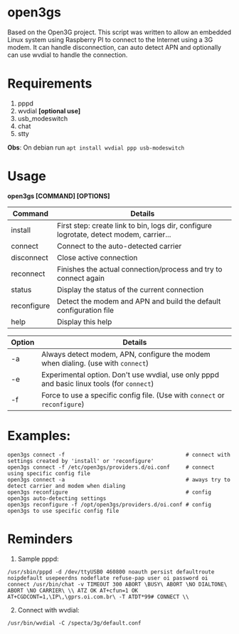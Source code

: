# open3gs

Based on the Open3G project. This script was written to allow an embedded Linux system using Raspberry PI to connect to the Internet using a 3G modem. It can handle disconnection, can auto detect APN and optionally can use wvdial to handle the connection.

# Requirements

1. pppd
2. wvdial **[optional use]**
3. usb_modeswitch
4. chat
5. stty

**Obs**: On debian run `apt install wvdial ppp usb-modeswitch`

# Usage

**open3gs [COMMAND] [OPTIONS]**

Command     | Details
----------- | ---------------------------------------------------------------------------------------
install     | First step: create link to bin, logs dir, configure logrotate, detect modem, carrier...
connect     | Connect to the auto-detected carrier
disconnect  | Close active connection
reconnect   | Finishes the actual connection/process and try to connect again
status      | Display the status of the current connection
reconfigure | Detect the modem and APN and build the default configuration file
help        | Display this help

Option | Details
------ | ------------------------------------------------------------------------------------------
-a     | Always detect modem, APN, configure the modem when dialing. (use with `connect`)
-e     | Experimental option. Don't use wvdial, use only pppd and basic linux tools (for `connect`)
-f     | Force to use a specific config file. (Use with `connect` or `reconfigure`)

# Examples:

```
open3gs connect -f                                      # connect with settings created by 'install' or 'reconfigure'
open3gs connect -f /etc/open3gs/providers.d/oi.conf     # connect using specific config file
open3gs connect -a                                      # aways try to detect carrier and modem when dialing
open3gs reconfigure                                     # config open3gs auto-detecting settings
open3gs reconfigure -f /opt/open3gs/providers.d/oi.conf # config open3gs to use specific config file
```

# Reminders

1. Sample pppd:

  ```
  /usr/sbin/pppd -d /dev/ttyUSB0 460800 noauth persist defaultroute noipdefault usepeerdns nodeflate refuse-pap user oi password oi connect /usr/bin/chat -v TIMEOUT 300 ABORT \BUSY\ ABORT \NO DIALTONE\ ABORT \NO CARRIER\ \\ ATZ OK AT+cfun=1 OK AT+CGDCONT=1,\IP\,\gprs.oi.com.br\ -T ATDT*99# CONNECT \\
  ```

2. Connect with wvdial:

  ```
  /usr/bin/wvdial -C /specta/3g/default.conf
  ```
